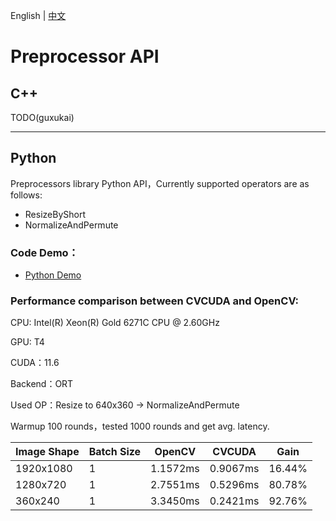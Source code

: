 English | [中文](README_CN.md)
# Preprocessor API

## C++

TODO(guxukai)

---

## Python

Preprocessors library Python API，Currently supported operators are as follows:

- ResizeByShort
- NormalizeAndPermute

### Code Demo：

- [Python Demo](python)

### Performance comparison between CVCUDA and OpenCV:

CPU: Intel(R) Xeon(R) Gold 6271C CPU @ 2.60GHz

GPU: T4

CUDA：11.6

Backend：ORT

Used OP：Resize to 640x360 -> NormalizeAndPermute

Warmup 100 rounds，tested 1000 rounds and get avg. latency.

| Image Shape | Batch Size | OpenCV               | CVCUDA               | Gain   |
| ----------- | ---------- | -------------------- | -------------------- | ------ |
| 1920x1080   |    1       | 1.1572ms             |     0.9067ms         | 16.44% |
| 1280x720    | 1          | 2.7551ms             | 0.5296ms             | 80.78% |
| 360x240     |  1         | 3.3450ms             |   0.2421ms           | 92.76% |
